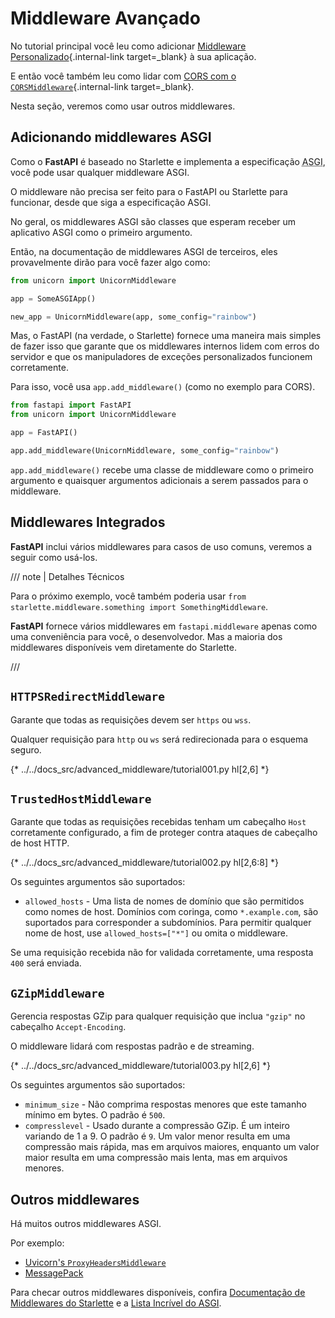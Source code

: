 # Middleware Avançado

No tutorial principal você leu como adicionar [Middleware Personalizado](../tutorial/middleware.md){.internal-link target=_blank} à sua aplicação.

E então você também leu como lidar com [CORS com o `CORSMiddleware`](../tutorial/cors.md){.internal-link target=_blank}.

Nesta seção, veremos como usar outros middlewares.

## Adicionando middlewares ASGI

Como o **FastAPI** é baseado no Starlette e implementa a especificação <abbr title="Asynchronous Server Gateway Interface">ASGI</abbr>, você pode usar qualquer middleware ASGI.

O middleware não precisa ser feito para o FastAPI ou Starlette para funcionar, desde que siga a especificação ASGI.

No geral, os middlewares ASGI são classes que esperam receber um aplicativo ASGI como o primeiro argumento.

Então, na documentação de middlewares ASGI de terceiros, eles provavelmente dirão para você fazer algo como:

```Python
from unicorn import UnicornMiddleware

app = SomeASGIApp()

new_app = UnicornMiddleware(app, some_config="rainbow")
```

Mas, o FastAPI (na verdade, o Starlette) fornece uma maneira mais simples de fazer isso que garante que os middlewares internos lidem com erros do servidor e que os manipuladores de exceções personalizados funcionem corretamente.

Para isso, você usa `app.add_middleware()` (como no exemplo para CORS).

```Python
from fastapi import FastAPI
from unicorn import UnicornMiddleware

app = FastAPI()

app.add_middleware(UnicornMiddleware, some_config="rainbow")
```

`app.add_middleware()` recebe uma classe de middleware como o primeiro argumento e quaisquer argumentos adicionais a serem passados para o middleware.

## Middlewares Integrados

**FastAPI** inclui vários middlewares para casos de uso comuns, veremos a seguir como usá-los.

/// note | Detalhes Técnicos

Para o próximo exemplo, você também poderia usar `from starlette.middleware.something import SomethingMiddleware`.

**FastAPI** fornece vários middlewares em `fastapi.middleware` apenas como uma conveniência para você, o desenvolvedor. Mas a maioria dos middlewares disponíveis vem diretamente do Starlette.

///

## `HTTPSRedirectMiddleware`

Garante que todas as requisições devem ser `https` ou `wss`.

Qualquer requisição para `http` ou `ws` será redirecionada para o esquema seguro.

{* ../../docs_src/advanced_middleware/tutorial001.py hl[2,6] *}

## `TrustedHostMiddleware`

Garante que todas as requisições recebidas tenham um cabeçalho `Host` corretamente configurado, a fim de proteger contra ataques de cabeçalho de host HTTP.

{* ../../docs_src/advanced_middleware/tutorial002.py hl[2,6:8] *}

Os seguintes argumentos são suportados:

* `allowed_hosts` - Uma lista de nomes de domínio que são permitidos como nomes de host. Domínios com coringa, como `*.example.com`, são suportados para corresponder a subdomínios. Para permitir qualquer nome de host, use `allowed_hosts=["*"]` ou omita o middleware.

Se uma requisição recebida não for validada corretamente, uma resposta `400` será enviada.

## `GZipMiddleware`

Gerencia respostas GZip para qualquer requisição que inclua `"gzip"` no cabeçalho `Accept-Encoding`.

O middleware lidará com respostas padrão e de streaming.

{* ../../docs_src/advanced_middleware/tutorial003.py hl[2,6] *}

Os seguintes argumentos são suportados:

* `minimum_size` - Não comprima respostas menores que este tamanho mínimo em bytes. O padrão é `500`.
* `compresslevel` - Usado durante a compressão GZip. É um inteiro variando de 1 a 9. O padrão é `9`. Um valor menor resulta em uma compressão mais rápida, mas em arquivos maiores, enquanto um valor maior resulta em uma compressão mais lenta, mas em arquivos menores.

## Outros middlewares

Há muitos outros middlewares ASGI.

Por exemplo:

* <a href="https://github.com/encode/uvicorn/blob/master/uvicorn/middleware/proxy_headers.py" class="external-link" target="_blank">Uvicorn's `ProxyHeadersMiddleware`</a>
* <a href="https://github.com/florimondmanca/msgpack-asgi" class="external-link" target="_blank">MessagePack</a>

Para checar outros middlewares disponíveis, confira <a href="https://www.starlette.io/middleware/" class="external-link" target="_blank">Documentação de Middlewares do Starlette</a> e a  <a href="https://github.com/florimondmanca/awesome-asgi" class="external-link" target="_blank">Lista Incrível do ASGI</a>.